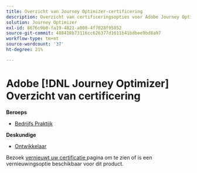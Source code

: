 ```yaml
---
title: Overzicht van Journey Optimizer-certificering
description: Overzicht van certificeringsopties voor Adobe Journey Optimizer
solution: Journey Optimizer
exl-id: 8676c9b0-fa19-4821-a008-4f7028f95852
source-git-commit: 488418b73116cc626377d1611b41bdbee9bd8a97
workflow-type: tm+mt
source-wordcount: '37'
ht-degree: 21%

---
```


# Adobe [!DNL Journey Optimizer] Overzicht van certificering

**Beroeps**

* [ Bedrijfs Praktijk ](/help/certifications/ajo/ajo-p-business.md)<!--AD0-E607-->

**Deskundige**

* [ Ontwikkelaar ](/help/certifications/ajo/ajo-e-developer-23-10.md) <!--AD0-E606-->

Bezoek [ vernieuwt uw certificatie ](/help/certifications/renew.md) pagina om te zien of is een vernieuwingsoptie beschikbaar voor dit product.
